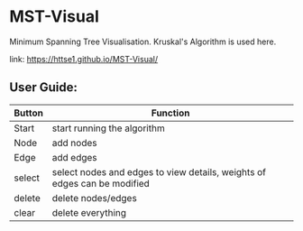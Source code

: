 # MST-Visual
Minimum Spanning Tree Visualisation.
Kruskal's Algorithm is used here.


link: https://httse1.github.io/MST-Visual/

## User Guide:

Button|Function
------|--------
Start|start running the algorithm
Node|add nodes
Edge|add edges
select|select nodes and edges to view details, weights of edges can be modified
delete|delete nodes/edges
clear|delete everything
